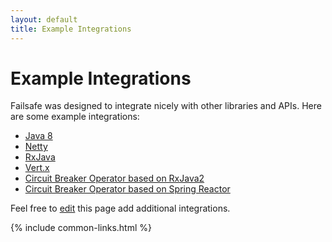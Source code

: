 ```yaml
---
layout: default
title: Example Integrations
---
```


# Example Integrations

Failsafe was designed to integrate nicely with other libraries and APIs. Here are some example integrations:

* [Java 8](https://github.com/jhalterman/failsafe/blob/master/src/test/java/net/jodah/failsafe/examples/Java8Example.java)
* [Netty](https://github.com/jhalterman/failsafe/blob/master/src/test/java/net/jodah/failsafe/examples/NettyExample.java)
* [RxJava](https://github.com/jhalterman/failsafe/blob/master/src/test/java/net/jodah/failsafe/examples/RxJavaExample.java)
* [Vert.x](https://github.com/jhalterman/failsafe/blob/master/src/test/java/net/jodah/failsafe/examples/VertxExample.java)
* [Circuit Breaker Operator based on RxJava2](https://github.com/venth/failsafe-rxjava2)
* [Circuit Breaker Operator based on Spring Reactor](https://github.com/venth/failsafe-reactor)

Feel free to [edit](https://github.com/jhalterman/failsafe/edit/gh-pages/example-integrations.md) this page add additional integrations.

{% include common-links.html %}